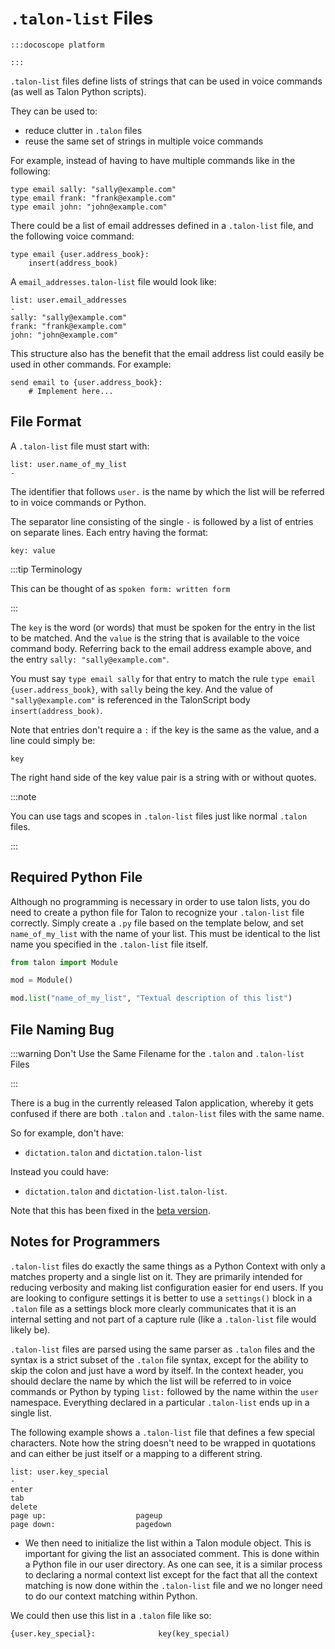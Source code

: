 # `.talon-list` Files

```
:::docoscope platform

:::
```

`.talon-list` files define lists of strings that can be used in voice commands (as well as Talon Python scripts).

They can be used to:

- reduce clutter in `.talon` files
- reuse the same set of strings in multiple voice commands

For example, instead of having to have multiple commands like in the following:

```talon
type email sally: "sally@example.com"
type email frank: "frank@example.com"
type email john: "john@example.com"
```

There could be a list of email addresses defined in a `.talon-list` file, and the following voice command:

```talon
type email {user.address_book}:
    insert(address_book)
```

A `email_addresses.talon-list` file would look like:

```talon
list: user.email_addresses
-
sally: "sally@example.com"
frank: "frank@example.com"
john: "john@example.com"
```

This structure also has the benefit that the email address list could easily be used in other commands. For example:

```talon
send email to {user.address_book}:
    # Implement here...
```

## File Format

A `.talon-list` file must start with:

```talon
list: user.name_of_my_list
-
```

The identifier that follows `user.` is the name by which the list will be referred to in voice commands or Python.

The separator line consisting of the single `-` is followed by a list of entries on separate lines. Each entry having the format:

```talon
key: value
```

:::tip Terminology

This can be thought of as `spoken form: written form`

:::

The `key` is the word (or words) that must be spoken for the entry in the list to be matched. And the `value` is the string that is
available to the voice command body. Referring back to the email address example above, and the entry `sally: "sally@example.com"`.

You must say `type email sally` for that entry to match the rule `type email {user.address_book}`, with `sally` being the key.
And the value of `"sally@example.com"` is referenced in the TalonScript body `insert(address_book)`.

Note that entries don't require a `:` if the key is the same as the value, and a line could simply be:

```talon
key
```

The right hand side of the key value pair is a string with or without quotes.

:::note

You can use tags and scopes in `.talon-list` files just like normal `.talon` files.

:::

## Required Python File

Although no programming is necessary in order to use talon lists, you do need to create a python file for Talon to recognize
your `.talon-list` file correctly. Simply create a `.py` file based on the template below, and set `name_of_my_list` with the name of your list.
This must be identical to the list name you specified in the `.talon-list` file itself.

```python
from talon import Module

mod = Module()

mod.list("name_of_my_list", "Textual description of this list")
```

## File Naming Bug

:::warning Don't Use the Same Filename for the `.talon` and `.talon-list` Files

:::

There is a bug in the currently released Talon application, whereby it gets confused if there are both
`.talon` and `.talon-list` files with the same name.

So for example, don't have:

- `dictation.talon` and `dictation.talon-list`

Instead you could have:

- `dictation.talon` and `dictation-list.talon-list`.

Note that this has been fixed in the [beta version](/docs/Resource%20Hub/beta_talon.md).

## Notes for Programmers

`.talon-list` files do exactly the same things as a Python Context with only a matches property and a single list on it. They are primarily intended for reducing verbosity and making list configuration easier for end users. If you are looking to configure settings it is better to use a `settings()` block in a `.talon` file as a settings block more clearly communicates that it is an internal setting and not part of a capture rule (like a `.talon-list` file would likely be).

`.talon-list` files are parsed using the same parser as `.talon` files and the syntax is a strict subset of the `.talon` file syntax, except for the ability to skip the colon and just have a word by itself. In the context header, you should declare the name by which the list will be referred to in voice commands or Python by typing `list:` followed by the name within the `user` namespace. Everything declared in a particular `.talon-list` ends up in a single list.

The following example shows a `.talon-list` file that defines a few special characters. Note how the string doesn't need to be wrapped in quotations and can either be just itself or a mapping to a different string.

```talon
list: user.key_special
-
enter
tab
delete
page up:                    pageup
page down:                  pagedown
```

- We then need to initialize the list within a Talon module object. This is important for giving the list an associated comment. This is done within a Python file in our user directory. As one can see, it is a similar process to declaring a normal context list except for the fact that all the context matching is now done within the `.talon-list` file and we no longer need to do our context matching within Python.

We could then use this list in a `.talon` file like so:

```talon
{user.key_special}:              key(key_special)
```
